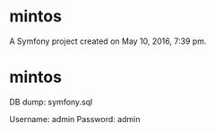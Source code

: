 mintos
======

A Symfony project created on May 10, 2016, 7:39 pm.
# mintos

DB dump: symfony.sql

Username: admin
Password: admin
